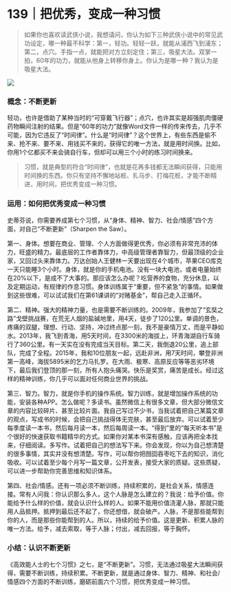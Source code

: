 # 139｜把优秀，变成一种习惯

> 如果你也喜欢读武侠小说，我想请问，你认为如下三种武侠小说中的常见武功设定，哪一种最不科学：第一，轻功。轻轻一跃，就能从浦西飞到浦东；第二，点穴。手指一点，就能把对方立刻定住；第三，吸星大法。双掌一拍，60年的功力，就能从他身上转移你身上。你认为是哪一种？我认为是吸星大法。

![](../img/d4bda8a9954d70a9d9b1b7658ae703af.jpg)

### 概念：不断更新

轻功，也许是借助了某种当时的“可穿戴飞行器”；点穴，也许其实是超强肌肉僵硬药物瞬间注射的结果。但是“60年的功力”就像Word文件一样的传来传去，几乎不可能，因为它违反了“时间律”。什么是“时间律”？这个世界上，有些东西是偷不来、抢不来、要不来、用钱买不来的，获得它的唯一方法，就是用时间换。比如，你用1个亿都买不来会骑自行车，但却可以用三个小时的练习时间换来。

> 习惯，就是典型的符合“时间律”，也就是花再多钱都无法瞬间获得，只能用时间换的东西。你只有坚持不懈地站桩、扎马步、打梅花桩，才能不断精进，用时间，把优秀变成一种习惯。

### 运用：如何把优秀变成一种习惯

史蒂芬说，你需要养成第七个习惯，从“身体、精神、智力、社会/情感”四个方面，对自己“不断更新”（Sharpen the Saw）。

第一、身体。想要在商业、管理、个人方面做得更优秀，你必须有非常充沛的体力，旺盛的精力。最底层的工作者靠体力，中高级管理者靠智力，但最顶级的企业家，又回过头来靠体力。万达创始人王健林一天要出现在4个城市，苹果CEO库克一天只能睡3个小时。身体，就是你的手机电池。没有一块大电池，或者电量始终在20%以下，是成不了大事的。那应该怎么办呢？吃营养的食物，充分休息，以及定期运动，有规律的作息习惯。身体训练属于“重要，但不紧急”的事情。如果做到这些很难，可以试试我们在第61课讲的“对赌基金”，帮自己走入正循环。

第二、精神。强大的精神力量，也是需要不断训练的。2009年，我参加了“玄奘之路”戈壁挑战赛，在荒无人烟的盐碱地里，用4天，徒步了120公里。单调的景色，疼痛的双腿，理想、行动、坚持，冲过终点那一刻，我不是豪情万丈，而是平静如水。2013年，我飞到青海，用5天时间，在3300米的海拔上，环青海湖自行车骑行了360公里。有一天实在没有完成当天目标。第二天，我倒退20公里，追上部队，完成了全程。2015年，我和10位朋友一起，远赴非洲，用7天时间，攀登非洲第一高峰，海拔5895米的乞力马扎罗。在大雨、极寒、高原反应等等恶劣环境下，最后我们登顶的那一刻，所有人抱头痛哭。快乐是奖赏，痛苦是成长。经过这样的精神训练，你几乎可以面对任何商业世界的挑战。

第三、智力。智力，就是你手机的操作系统。智力训练，就是增加操作系统的功能，安装各种APP。怎么做呢？多读书。虽然微信上有很多文章，但大部分微信文章的内容比较碎片、甚至比较片面。我自己写过不少书，当我试着把自己某篇文章的观点，写成书的时候，会把自己挑战得体无完肤，甚至最后放弃。可以试着至少每季度读一本书，然后每月读一本，然后每周读一本。“得到”里的“每天听本书”是个很好的快速获取书籍精华的方式。如果你对某本书深有感触，应该再把全本找来，仔细阅读。多写作。试着把自己的想法写下来。你会发现，你以为自己想清楚的很多事情，其实并没有想清楚。写作，可以帮你把囫囵吞枣吃下去的知识，消化吸收。可以试着至少每个月写一篇文章，公开发表，接受大家的质疑。这些质疑，可以进一步帮助你完善思维和知识体系。

第四、社会/情感。还有一项必须不断训练，持续积累的，是社会关系，情感连接。常有人问我：你认识那么多人，这个人脉是怎么建立的？我说：给予价值。你能给予什么样的价值，就会认识什么样的人。如果不能用价值浇灌人脉，那就只能用人品抵押。抵押到最后还不起了，你还想借，就会破产。人脉，不是那些能帮到你的人，而是那些你能帮到的人。所以，持续的给予价值。这是更新、积累人脉的唯一方法。给予，减去索取，等于人脉；付出，减去回报，等于胸怀。

### 小结：认识不断更新

《高效能人士的七个习惯》之七，是“不断更新”。习惯，无法通过吸星大法瞬间获得，需要不断训练，持续积累。不断更新，就是通过身体、智力、精神、和社会/情感四个方面的不断训练，磨砺前面六个习惯，把优秀变成一种习惯。